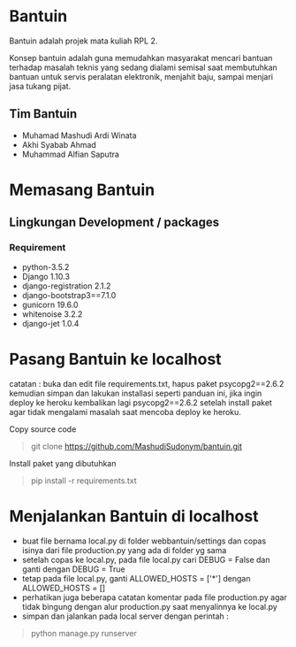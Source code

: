 # Bantuin
Bantuin adalah projek mata kuliah RPL 2.

Konsep bantuin adalah guna memudahkan masyarakat mencari bantuan terhadap masalah teknis yang sedang dialami semisal saat membutuhkan bantuan untuk servis peralatan elektronik, menjahit baju, sampai menjari jasa tukang pijat.

## Tim Bantuin

* Muhamad Mashudi Ardi Winata 
* Akhi Syabab Ahmad
* Muhammad Alfian Saputra

# Memasang Bantuin

## Lingkungan Development / packages

### Requirement 

* python-3.5.2
* Django 1.10.3
* django-registration 2.1.2
* django-bootstrap3==7.1.0
* gunicorn 19.6.0
* whitenoise 3.2.2
* django-jet 1.0.4

# Pasang Bantuin ke localhost

catatan : buka dan edit file requirements.txt, hapus paket psycopg2==2.6.2 kemudian simpan dan lakukan installasi seperti panduan ini, jika ingin deploy ke heroku kembalikan lagi psycopg2==2.6.2 setelah install paket agar tidak mengalami masalah saat mencoba deploy ke heroku.

Copy source code

> git clone https://github.com/MashudiSudonym/bantuin.git

Install paket yang dibutuhkan

> pip install -r requirements.txt


# Menjalankan Bantuin di localhost

* buat file bernama local.py di folder webbantuin/settings dan copas isinya dari file production.py yang ada di folder yg sama
* setelah copas ke local.py, pada file local.py cari DEBUG = False dan ganti dengan DEBUG = True
* tetap pada file local.py, ganti ALLOWED_HOSTS = ['*'] dengan ALLOWED_HOSTS = []
* perhatikan juga beberapa catatan komentar pada file production.py agar tidak bingung dengan alur production.py saat menyalinnya ke local.py
* simpan dan jalankan pada local server dengan perintah :

> python manage.py runserver

